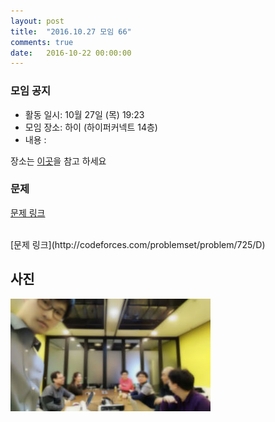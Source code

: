 ```yaml
---
layout: post
title:  "2016.10.27 모임 66"
comments: true
date:   2016-10-22 00:00:00
---
```


### 모임 공지

- 활동 일시: 10월 27일 (목) 19:23
- 모임 장소: 하이 (하이퍼커넥트 14층)
- 내용 : 

장소는 [이곳](http://career.hpcnt.com/)을 참고 하세요

### 문제

[문제 링크](http://codeforces.com/problemset/problem/725/C)

<br>
[문제 링크](http://codeforces.com/problemset/problem/725/D)

<br>


## 사진
![사진](https://raw.githubusercontent.com/seirion/aaa/gh-pages/images/aaa/aaa_66_01.jpg)
